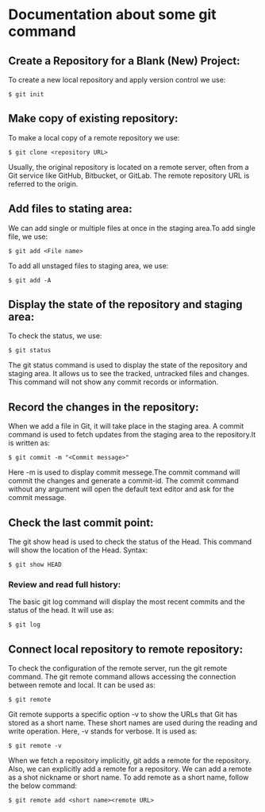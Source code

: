 # Documentation about some git command

## Create a Repository for a Blank (New) Project:

To create a new local repository and apply version control we use: 
```
$ git init
```

## Make copy of existing repository: 
To make a local copy of a remote repository we use: 
```
$ git clone <repository URL>  
```
Usually, the original repository is located on a remote server, often from a Git service like GitHub, Bitbucket, or GitLab. The remote repository URL is referred to the origin.

## Add files to stating area: 
We can add single or multiple files at once in the staging area.To add single file, we use: 
```
$ git add <File name>
```
To add all unstaged files to staging area, we use:
```
$ git add -A
```
## Display the state of the repository and staging area:
 To check the status, we use: 
 ```
 $ git status  
 ```
 The git status command is used to display the state of the repository and staging area. It allows us to see the tracked, untracked files and changes. This command will not show any commit records or information.
 ## Record the changes in the repository:
 When we add a file in Git, it will take place in the staging area. A commit command is used to fetch updates from the staging area to the repository.It is written as: 
 ```
 $ git commit -m "<Commit message>"
 ```
 Here -m is used to display commit messege.The commit command will commit the changes and generate a commit-id. The commit command without any argument will open the default text editor and ask for the commit message. 

 ## Check the last commit point: 
 The git show head is used to check the status of the Head. This command will show the location of the Head. Syntax:

```
$ git show HEAD  
```
### Review and read full history:
The basic git log command will display the most recent commits and the status of the head. It will use as:
```
$ git log  
```
## Connect local repository to remote repository: 
To check the configuration of the remote server, run the git remote command. The git remote command allows accessing the connection between remote and local. It can be used as:
```
$ git remote  
```
Git remote supports a specific option -v to show the URLs that Git has stored as a short name. These short names are used during the reading and write operation. Here, -v stands for verbose. It is used as:
```
$ git remote -v  
```
When we fetch a repository implicitly, git adds a remote for the repository. Also, we can explicitly add a remote for a repository. We can add a remote as a shot nickname or short name. To add remote as a short name, follow the below command:
```
$ git remote add <short name><remote URL>  
```
